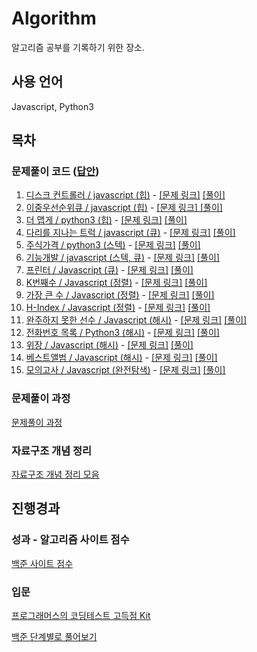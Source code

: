 # Algorithm

알고리즘 공부를 기록하기 위한 장소.

## 사용 언어

Javascript, Python3

## 목차

### 문제풀이 코드 ([답안](https://github.com/jowoojun/algorithm/tree/main/src))

1. [디스크 컨트롤러 / javascript (힙)](https://github.com/jowoojun/algorithm/blob/main/src/DiskController.js)  - [[문제 링크]](https://programmers.co.kr/learn/courses/30/lessons/42627) [[풀이]](https://jun0127.tistory.com/12?category=888739)
2. [이중우선순위큐 / javascript (힙)](https://github.com/jowoojun/algorithm/blob/main/src/DoublePriorityQueue.js)  - [[문제 링크]](https://programmers.co.kr/learn/courses/30/lessons/42628)[ [풀이]](https://jun0127.tistory.com/13?category=888739)
3. [더 맵게 / python3 (힙)](https://github.com/jowoojun/algorithm/blob/main/src/MoreSpice.py)  - [[문제 링크]](https://programmers.co.kr/learn/courses/30/lessons/42626) [[풀이]](https://jun0127.tistory.com/14?category=888739)
4. [다리를 지나는 트럭 / javascript (큐)](https://github.com/jowoojun/algorithm/blob/main/src/TrucksPassingTheBridge.js)  - [[문제 링크]](https://programmers.co.kr/learn/courses/30/lessons/42583) [[풀이]](https://jun0127.tistory.com/15?category=888739)
5. [주식가격 / python3 (스텍)](https://github.com/jowoojun/algorithm/blob/main/src/StockPrice.py)  - [[문제 링크]](https://programmers.co.kr/learn/courses/30/lessons/42584) [[풀이]](https://jun0127.tistory.com/16?category=888739)
6. [기능개발 / javascript (스텍, 큐)](https://github.com/jowoojun/algorithm/blob/main/src/DevelopFunction.js)  - [[문제 링크]](https://programmers.co.kr/learn/courses/30/lessons/42586) [[풀이]](https://jun0127.tistory.com/17?category=888739)
7. [프린터 / Javascript (큐)](https://github.com/jowoojun/algorithm/blob/main/src/Printer.js)  - [[문제 링크]](https://programmers.co.kr/learn/courses/30/lessons/42587) [[풀이]](https://jun0127.tistory.com/18?category=888739)
8. [K번째수 / Javascript (정렬)](https://github.com/jowoojun/algorithm/blob/main/src/KthNumber.js)  - [[문제 링크]](https://programmers.co.kr/learn/courses/30/lessons/42748) [[풀이]](https://jun0127.tistory.com/19?category=888739)
9. [가장 큰 수 / Javascript (정렬)](https://github.com/jowoojun/algorithm/blob/main/src/MostBigNumber.js)  - [[문제 링크]](https://programmers.co.kr/learn/courses/30/lessons/42746) [[풀이]](https://jun0127.tistory.com/20?category=888739)
10. [H-Index / Javascript (정렬)](https://github.com/jowoojun/algorithm/blob/main/src/H-Index.js)  - [[문제 링크]](https://programmers.co.kr/learn/courses/30/lessons/42747) [[풀이]](https://jun0127.tistory.com/21?category=888739)
11. [완주하지 못한 선수 / Javascript (해시)](https://github.com/jowoojun/algorithm/blob/main/src/AthleteWhoNotFinish.js)  - [[문제 링크]](https://programmers.co.kr/learn/courses/30/lessons/42576) [[풀이]](https://jun0127.tistory.com/22?category=888739)
12. [전화번호 목록 / Python3 (해시)](https://github.com/jowoojun/algorithm/blob/main/src/PhoneBook.py)  - [[문제 링크]](https://programmers.co.kr/learn/courses/30/lessons/42577) [[풀이]](https://jun0127.tistory.com/23?category=888739)
13. [위장 / Javascript (해시)](https://github.com/jowoojun/algorithm/blob/main/src/Camouflage.js)  - [[문제 링크]](https://programmers.co.kr/learn/courses/30/lessons/42578) [[풀이]](https://jun0127.tistory.com/24?category=888739)
14. [베스트앨범 / Javascript (해시)](https://github.com/jowoojun/algorithm/blob/main/src/BestAlbum.js)  - [[문제 링크]](https://programmers.co.kr/learn/courses/30/lessons/42579) [[풀이]](https://jun0127.tistory.com/25?category=888739)
15. [모의고사 / Javascript (완전탐색)](https://github.com/jowoojun/algorithm/blob/main/src/Practice.js)  - [[문제 링크]](https://programmers.co.kr/learn/courses/30/lessons/42840) [[풀이]](https://jun0127.tistory.com/26?category=888739)

### 문제풀이 과정

[문제풀이 과정](https://jun0127.tistory.com/category/IT/Programmers)

### 자료구조 개념 정리

[자료구조 개념 정리 모음](https://jun0127.tistory.com/category/IT/%EC%9E%90%EB%A3%8C%EA%B5%AC%EC%A1%B0)

## 진행경과

### 성과 - 알고리즘 사이트 점수

[백준 사이트 점수](https://solved.ac/profile/jowoojun)

### 입문

[프로그래머스의 코딩테스트 고득점 Kit](https://programmers.co.kr/learn/challenges)

[백준 단계별로 풀어보기](https://www.acmicpc.net/step)

